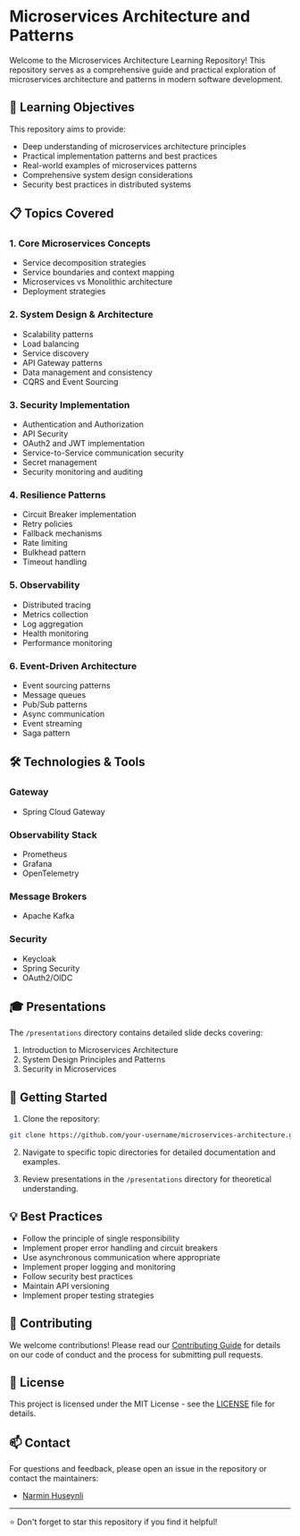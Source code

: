 # Microservices Architecture and Patterns

Welcome to the Microservices Architecture Learning Repository! This repository serves as a comprehensive guide and practical exploration of microservices architecture and patterns in modern software development.


## 🎯 Learning Objectives

This repository aims to provide:

- Deep understanding of microservices architecture principles
- Practical implementation patterns and best practices
- Real-world examples of microservices patterns
- Comprehensive system design considerations
- Security best practices in distributed systems

## 📋 Topics Covered

### 1. Core Microservices Concepts
- Service decomposition strategies
- Service boundaries and context mapping
- Microservices vs Monolithic architecture
- Deployment strategies

### 2. System Design & Architecture
- Scalability patterns
- Load balancing
- Service discovery
- API Gateway patterns
- Data management and consistency
- CQRS and Event Sourcing

### 3. Security Implementation
- Authentication and Authorization
- API Security
- OAuth2 and JWT implementation
- Service-to-Service communication security
- Secret management
- Security monitoring and auditing

### 4. Resilience Patterns
- Circuit Breaker implementation
- Retry policies
- Fallback mechanisms
- Rate limiting
- Bulkhead pattern
- Timeout handling

### 5. Observability
- Distributed tracing
- Metrics collection
- Log aggregation
- Health monitoring
- Performance monitoring


### 6. Event-Driven Architecture
- Event sourcing patterns
- Message queues
- Pub/Sub patterns
- Async communication
- Event streaming
- Saga pattern

## 🛠 Technologies & Tools

### Gateway
- Spring Cloud Gateway

### Observability Stack
- Prometheus
- Grafana
- OpenTelemetry

### Message Brokers
- Apache Kafka

### Security
- Keycloak
- Spring Security
- OAuth2/OIDC

## 🎓 Presentations

The `/presentations` directory contains detailed slide decks covering:

1. Introduction to Microservices Architecture
2. System Design Principles and Patterns
3. Security in Microservices

## 🚀 Getting Started

1. Clone the repository:
```bash
git clone https://github.com/your-username/microservices-architecture.git
```

2. Navigate to specific topic directories for detailed documentation and examples.

3. Review presentations in the `/presentations` directory for theoretical understanding.


## 💡 Best Practices

- Follow the principle of single responsibility
- Implement proper error handling and circuit breakers
- Use asynchronous communication where appropriate
- Implement proper logging and monitoring
- Follow security best practices
- Maintain API versioning
- Implement proper testing strategies


## 🤝 Contributing

We welcome contributions! Please read our [Contributing Guide](CONTRIBUTING.md) for details on our code of conduct and the process for submitting pull requests.

## 📝 License

This project is licensed under the MIT License - see the [LICENSE](LICENSE) file for details.

## 📫 Contact

For questions and feedback, please open an issue in the repository or contact the maintainers:

- [Narmin Huseynli](mailto:narmin4694@gmail.com)


---

⭐ Don't forget to star this repository if you find it helpful!